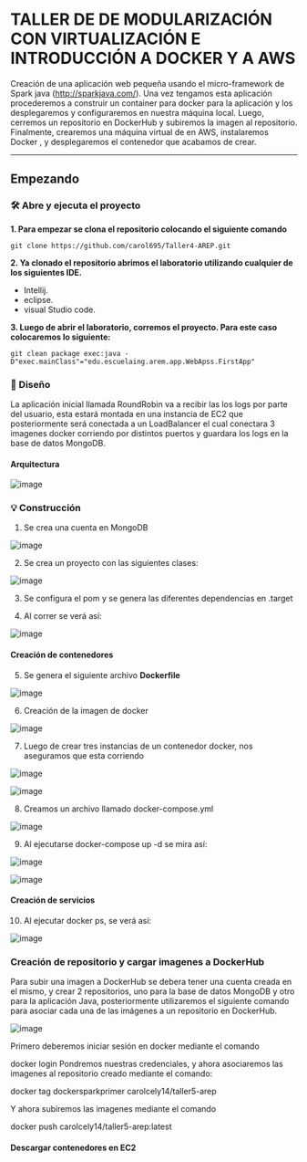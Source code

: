# TALLER DE DE MODULARIZACIÓN CON VIRTUALIZACIÓN E INTRODUCCIÓN A DOCKER Y A AWS

Creación de una aplicación web pequeña usando el micro-framework de Spark java (http://sparkjava.com/). 
Una vez tengamos esta aplicación procederemos a construir un container para docker para la aplicación y los 
desplegaremos y configuraremos en nuestra máquina local. Luego, cerremos un repositorio en DockerHub y subiremos la imagen al repositorio. 
Finalmente, crearemos una máquina virtual de en AWS, instalaremos Docker , y desplegaremos el contenedor que acabamos de crear.

**** 
## Empezando

### 🛠️ Abre y ejecuta el proyecto

**1. Para empezar se clona el repositorio colocando el siguiente comando**

```
git clone https://github.com/carol695/Taller4-AREP.git
```
**2. Ya clonado el repositorio abrimos el laboratorio utilizando cualquier de los siguientes IDE.**

* Intellij.
* eclipse.
* visual Studio code. 

**3. Luego de abrir el laboratorio, corremos el proyecto. Para este caso colocaremos lo siguiente:**

```
git clean package exec:java -D"exec.mainClass"="edu.escuelaing.arem.app.WebApss.FirstApp"
```

### :newspaper: Diseño 

La aplicación inicial llamada RoundRobin va a recibir las los logs por parte del usuario, 
esta estará montada en una instancia de EC2 que posteriormente será conectada a un LoadBalancer el cual conectara 
3 imagenes docker corriendo por distintos puertos y guardara los logs en la base de datos MongoDB.

#### Arquitectura 

![image](https://user-images.githubusercontent.com/63822072/223749189-975c1c01-1a46-4ddf-a5b5-281a7d0f2379.png)

### :bulb: Construcción 

1. Se crea una cuenta en MongoDB 

![image](https://user-images.githubusercontent.com/63822072/223749607-30bd361b-60cf-4199-9d03-f5620682e5e9.png)

2. Se crea un proyecto con las siguientes clases: 

![image](https://user-images.githubusercontent.com/63822072/223749725-de86db2f-866b-424f-aa1c-647c3efd98a9.png)

3. Se configura el pom y se genera las diferentes dependencias en .target 

4. Al correr se verá así: 

![image](https://user-images.githubusercontent.com/63822072/223749992-68518269-cbcd-4aa7-ba16-b084166c7346.png)

#### Creación de contenedores

5. Se genera el siguiente archivo **Dockerfile**

![image](https://user-images.githubusercontent.com/63822072/223750485-62a98761-f2a0-4db6-8aaa-977cee631863.png)

6. Creación de la imagen de docker 

![image](https://user-images.githubusercontent.com/63822072/223751030-c44e565c-a465-4fe4-b2d4-25049e2a3e25.png)

7. Luego de crear tres instancias de un contenedor docker, nos aseguramos que esta corriendo 

![image](https://user-images.githubusercontent.com/63822072/223752348-17fad939-3899-493c-8f9a-4b8dcb849850.png)

![image](https://user-images.githubusercontent.com/63822072/223752502-721f0435-da96-4a68-8193-195ad96c069b.png)

8. Creamos un archivo llamado docker-compose.yml

![image](https://user-images.githubusercontent.com/63822072/223752994-dbe5c97d-16c2-48ad-b42e-e10ff3d53919.png)

9. Al ejecutarse docker-compose up -d se mira así:

![image](https://user-images.githubusercontent.com/63822072/223753554-4e965d23-e3db-4e36-baa1-fb73dcab08b2.png)

![image](https://user-images.githubusercontent.com/63822072/223754269-6877f5cf-06f7-46be-b090-8b7e3c8fb99b.png)

#### Creación de servicios 

10. Al ejecutar docker ps, se verá así: 

![image](https://user-images.githubusercontent.com/63822072/223755418-645a1a57-3bbd-43c5-86a8-d91a1c86cc76.png)

### Creación de repositorio y cargar imagenes a DockerHub

Para subir una imagen a DockerHub se debera tener una cuenta creada en el mismo, y crear 2 repositorios, uno para la base de datos MongoDB y otro para la aplicación Java, posteriormente utilizaremos el siguiente comando para asociar cada una de las imágenes a un repositorio en DockerHub.

![image](https://user-images.githubusercontent.com/63822072/223776791-f2710378-aa96-4975-a146-d430deb169a1.png)

Primero deberemos iniciar sesión en docker mediante el comando

docker login
Pondremos nuestras credenciales, y ahora asociaremos las imagenes al repositorio creado mediante el comando:

docker tag dockersparkprimer carolcely14/taller5-arep

Y ahora subiremos las imagenes mediante el comando

docker push carolcely14/taller5-arep:latest

#### Descargar contenedores en EC2


